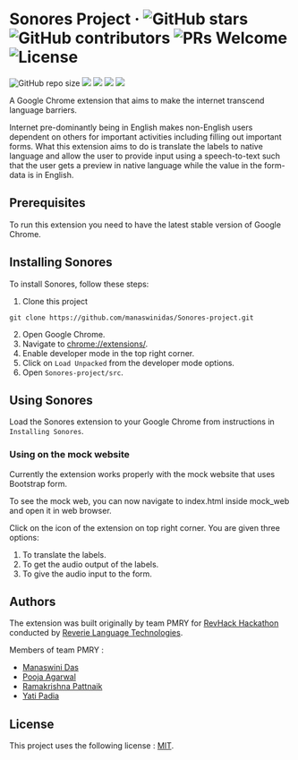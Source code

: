 # Sonores Project &middot; ![GitHub stars](https://img.shields.io/github/stars/manaswinidas/Sonores-project) ![GitHub contributors](https://img.shields.io/github/contributors/manaswinidas/Sonores-project) ![PRs Welcome](https://img.shields.io/badge/PRs-welcome-brightgreen.svg) ![License](https://img.shields.io/github/license/manaswinidas/Sonores-project)
<!--- These are examples. See https://shields.io for others or to customize this set of shields. You might want to include dependencies, project status and licence info here --->
![GitHub repo size](https://img.shields.io/github/repo-size/manaswinidas/Sonores-project)
![](https://img.shields.io/github/downloads/manaswinidas/Sonores-project/total)
![](https://img.shields.io/github/issues/manaswinidas/Sonores-project?color=green)
![](https://img.shields.io/github/issues-pr/manaswinidas/Sonores-project?color=green)
![](https://img.shields.io/github/last-commit/manaswinidas/Sonores-project)

A Google Chrome extension that aims to make the internet transcend language barriers.

Internet pre-dominantly being in English makes non-English users dependent on others for important activities including filling out important forms. What this extension aims to do is translate the labels to native language and allow the user to provide input using a speech-to-text such that the user gets a preview in native language while the value in the form-data is in English.

## Prerequisites

To run this extension you need to have the latest stable version of Google Chrome.
<!--- These are just example requirements. Add, duplicate or remove as required --->

## Installing Sonores

To install Sonores, follow these steps:

1. Clone this project
  ```
  git clone https://github.com/manaswinidas/Sonores-project.git
  ```
2. Open Google Chrome.
3. Navigate to [chrome://extensions/](chrome://extensions/).
4. Enable developer mode in the top right corner.
5. Click on `Load Unpacked` from the developer mode options.
6. Open `Sonores-project/src`.

## Using Sonores

Load the Sonores extension to your Google Chrome from instructions in `Installing Sonores`.

### Using on the mock website

Currently the extension works properly with the mock website that uses Bootstrap form.

To see the mock web, you can now navigate to index.html inside mock_web and open it in web browser.

Click on the icon of the extension on top right corner. You are given three options:

1. To translate the labels.
2. To get the audio output of the labels.
3. To give the audio input to the form.

## Authors

The extension was built originally by team PMRY for [RevHack Hackathon](https://www.digit.in/news/general/reverie-hosts-revhack-a-hackathon-for-developing-indic-language-technologies-in-bengaluru-52391.html) conducted by [Reverie Language Technologies](https://reverieinc.com/).

Members of team PMRY :

* [Manaswini Das](https://github.com/manaswinidas)
* [Pooja Agarwal](https://github.com/agarwalpooja)
* [Ramakrishna Pattnaik](https://github.com/rkpattnaik780)
* [Yati Padia](https://github.com/yati1998)

## License
<!--- If you're not sure which open license to use see https://choosealicense.com/--->

This project uses the following license : [MIT](./LICENSE.md).